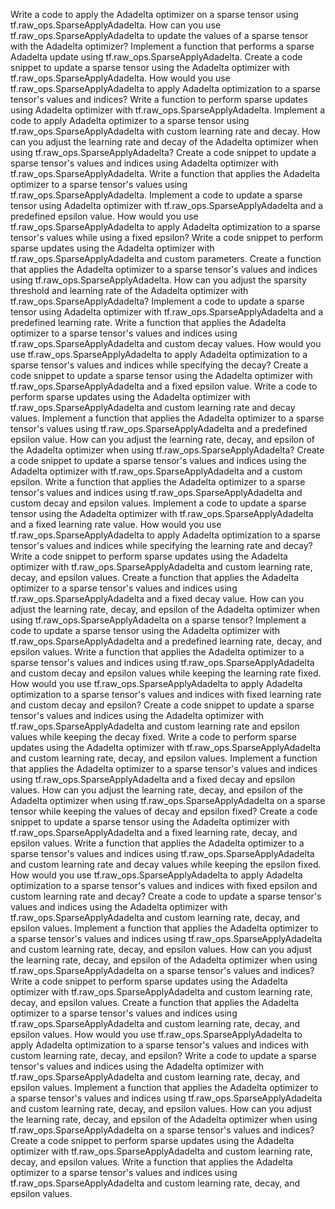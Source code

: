 Write a code to apply the Adadelta optimizer on a sparse tensor using tf.raw_ops.SparseApplyAdadelta.
How can you use tf.raw_ops.SparseApplyAdadelta to update the values of a sparse tensor with the Adadelta optimizer?
Implement a function that performs a sparse Adadelta update using tf.raw_ops.SparseApplyAdadelta.
Create a code snippet to update a sparse tensor using the Adadelta optimizer with tf.raw_ops.SparseApplyAdadelta.
How would you use tf.raw_ops.SparseApplyAdadelta to apply Adadelta optimization to a sparse tensor's values and indices?
Write a function to perform sparse updates using Adadelta optimizer with tf.raw_ops.SparseApplyAdadelta.
Implement a code to apply Adadelta optimizer to a sparse tensor using tf.raw_ops.SparseApplyAdadelta with custom learning rate and decay.
How can you adjust the learning rate and decay of the Adadelta optimizer when using tf.raw_ops.SparseApplyAdadelta?
Create a code snippet to update a sparse tensor's values and indices using Adadelta optimizer with tf.raw_ops.SparseApplyAdadelta.
Write a function that applies the Adadelta optimizer to a sparse tensor's values using tf.raw_ops.SparseApplyAdadelta.
Implement a code to update a sparse tensor using Adadelta optimizer with tf.raw_ops.SparseApplyAdadelta and a predefined epsilon value.
How would you use tf.raw_ops.SparseApplyAdadelta to apply Adadelta optimization to a sparse tensor's values while using a fixed epsilon?
Write a code snippet to perform sparse updates using the Adadelta optimizer with tf.raw_ops.SparseApplyAdadelta and custom parameters.
Create a function that applies the Adadelta optimizer to a sparse tensor's values and indices using tf.raw_ops.SparseApplyAdadelta.
How can you adjust the sparsity threshold and learning rate of the Adadelta optimizer with tf.raw_ops.SparseApplyAdadelta?
Implement a code to update a sparse tensor using Adadelta optimizer with tf.raw_ops.SparseApplyAdadelta and a predefined learning rate.
Write a function that applies the Adadelta optimizer to a sparse tensor's values and indices using tf.raw_ops.SparseApplyAdadelta and custom decay values.
How would you use tf.raw_ops.SparseApplyAdadelta to apply Adadelta optimization to a sparse tensor's values and indices while specifying the decay?
Create a code snippet to update a sparse tensor using the Adadelta optimizer with tf.raw_ops.SparseApplyAdadelta and a fixed epsilon value.
Write a code to perform sparse updates using the Adadelta optimizer with tf.raw_ops.SparseApplyAdadelta and custom learning rate and decay values.
Implement a function that applies the Adadelta optimizer to a sparse tensor's values using tf.raw_ops.SparseApplyAdadelta and a predefined epsilon value.
How can you adjust the learning rate, decay, and epsilon of the Adadelta optimizer when using tf.raw_ops.SparseApplyAdadelta?
Create a code snippet to update a sparse tensor's values and indices using the Adadelta optimizer with tf.raw_ops.SparseApplyAdadelta and a custom epsilon.
Write a function that applies the Adadelta optimizer to a sparse tensor's values and indices using tf.raw_ops.SparseApplyAdadelta and custom decay and epsilon values.
Implement a code to update a sparse tensor using the Adadelta optimizer with tf.raw_ops.SparseApplyAdadelta and a fixed learning rate value.
How would you use tf.raw_ops.SparseApplyAdadelta to apply Adadelta optimization to a sparse tensor's values and indices while specifying the learning rate and decay?
Write a code snippet to perform sparse updates using the Adadelta optimizer with tf.raw_ops.SparseApplyAdadelta and custom learning rate, decay, and epsilon values.
Create a function that applies the Adadelta optimizer to a sparse tensor's values and indices using tf.raw_ops.SparseApplyAdadelta and a fixed decay value.
How can you adjust the learning rate, decay, and epsilon of the Adadelta optimizer when using tf.raw_ops.SparseApplyAdadelta on a sparse tensor?
Implement a code to update a sparse tensor using the Adadelta optimizer with tf.raw_ops.SparseApplyAdadelta and a predefined learning rate, decay, and epsilon values.
Write a function that applies the Adadelta optimizer to a sparse tensor's values and indices using tf.raw_ops.SparseApplyAdadelta and custom decay and epsilon values while keeping the learning rate fixed.
How would you use tf.raw_ops.SparseApplyAdadelta to apply Adadelta optimization to a sparse tensor's values and indices with fixed learning rate and custom decay and epsilon?
Create a code snippet to update a sparse tensor's values and indices using the Adadelta optimizer with tf.raw_ops.SparseApplyAdadelta and custom learning rate and epsilon values while keeping the decay fixed.
Write a code to perform sparse updates using the Adadelta optimizer with tf.raw_ops.SparseApplyAdadelta and custom learning rate, decay, and epsilon values.
Implement a function that applies the Adadelta optimizer to a sparse tensor's values and indices using tf.raw_ops.SparseApplyAdadelta and a fixed decay and epsilon values.
How can you adjust the learning rate, decay, and epsilon of the Adadelta optimizer when using tf.raw_ops.SparseApplyAdadelta on a sparse tensor while keeping the values of decay and epsilon fixed?
Create a code snippet to update a sparse tensor using the Adadelta optimizer with tf.raw_ops.SparseApplyAdadelta and a fixed learning rate, decay, and epsilon values.
Write a function that applies the Adadelta optimizer to a sparse tensor's values and indices using tf.raw_ops.SparseApplyAdadelta and custom learning rate and decay values while keeping the epsilon fixed.
How would you use tf.raw_ops.SparseApplyAdadelta to apply Adadelta optimization to a sparse tensor's values and indices with fixed epsilon and custom learning rate and decay?
Create a code to update a sparse tensor's values and indices using the Adadelta optimizer with tf.raw_ops.SparseApplyAdadelta and custom learning rate, decay, and epsilon values.
Implement a function that applies the Adadelta optimizer to a sparse tensor's values and indices using tf.raw_ops.SparseApplyAdadelta and custom learning rate, decay, and epsilon values.
How can you adjust the learning rate, decay, and epsilon of the Adadelta optimizer when using tf.raw_ops.SparseApplyAdadelta on a sparse tensor's values and indices?
Write a code snippet to perform sparse updates using the Adadelta optimizer with tf.raw_ops.SparseApplyAdadelta and custom learning rate, decay, and epsilon values.
Create a function that applies the Adadelta optimizer to a sparse tensor's values and indices using tf.raw_ops.SparseApplyAdadelta and custom learning rate, decay, and epsilon values.
How would you use tf.raw_ops.SparseApplyAdadelta to apply Adadelta optimization to a sparse tensor's values and indices with custom learning rate, decay, and epsilon?
Write a code to update a sparse tensor's values and indices using the Adadelta optimizer with tf.raw_ops.SparseApplyAdadelta and custom learning rate, decay, and epsilon values.
Implement a function that applies the Adadelta optimizer to a sparse tensor's values and indices using tf.raw_ops.SparseApplyAdadelta and custom learning rate, decay, and epsilon values.
How can you adjust the learning rate, decay, and epsilon of the Adadelta optimizer when using tf.raw_ops.SparseApplyAdadelta on a sparse tensor's values and indices?
Create a code snippet to perform sparse updates using the Adadelta optimizer with tf.raw_ops.SparseApplyAdadelta and custom learning rate, decay, and epsilon values.
Write a function that applies the Adadelta optimizer to a sparse tensor's values and indices using tf.raw_ops.SparseApplyAdadelta and custom learning rate, decay, and epsilon values.
